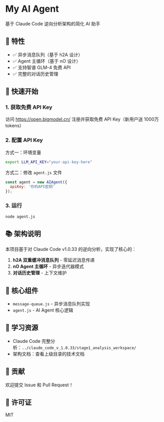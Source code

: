 # My AI Agent

基于 Claude Code 逆向分析架构的简化 AI 助手

## 🎯 特性

- ✅ 异步消息队列（基于 h2A 设计）
- ✅ Agent 主循环（基于 nO 设计）
- ✅ 支持智谱 GLM-4 免费 API
- ✅ 完整的对话历史管理

## 🚀 快速开始

### 1. 获取免费 API Key

访问 https://open.bigmodel.cn/ 注册并获取免费 API Key（新用户送 1000万 tokens）

### 2. 配置 API Key

方式一：环境变量
```bash
export LLM_API_KEY="your-api-key-here"
```

方式二：修改 `agent.js` 文件
```javascript
const agent = new AIAgent({
  apiKey: '你的API密钥'
});
```

### 3. 运行

```bash
node agent.js
```

## 📚 架构说明

本项目基于对 Claude Code v1.0.33 的逆向分析，实现了核心的：

1. **h2A 双重缓冲消息队列** - 零延迟消息传递
2. **nO Agent 主循环** - 异步迭代器模式
3. **对话历史管理** - 上下文维护

## 🔧 核心组件

- `message-queue.js` - 异步消息队列实现
- `agent.js` - AI Agent 核心逻辑

## 📖 学习资源

- Claude Code 完整分析：`../claude_code_v_1.0.33/stage1_analysis_workspace/`
- 架构文档：查看上级目录的技术文档

## 🤝 贡献

欢迎提交 Issue 和 Pull Request！

## 📄 许可证

MIT
